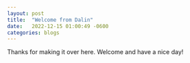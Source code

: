 ```yaml
---
layout: post
title:  "Welcome from Dalin"
date:   2022-12-15 01:00:49 -0600
categories: blogs
---
```


Thanks for making it over here. Welcome and have a nice day!